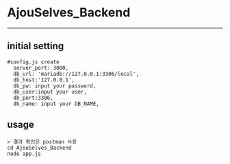 # AjouSelves_Backend
* * *
## initial setting
```
#config.js create
  server_port: 3000,
  db_url: 'mariadb://127.0.0.1:3306/local',
  db_host:'127.0.0.1',
  db_pw: input your password,
  db_user:input your user,
  db_port:3306, 
  db_name: input your DB_NAME,
```
## usage
```
> 결과 확인은 postman 사용
cd AjouSelves_Backend
node app.js
```
